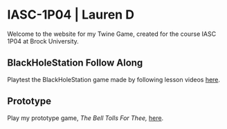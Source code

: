 # IASC-1P04 | Lauren D
Welcome to the website for my Twine Game, created for the course IASC 1P04 at Brock University.

## BlackHoleStation Follow Along

Playtest the BlackHoleStation game made by following lesson videos [here](weekly_builds/BlackHoleStation_2021_Oct_18th_2.html).

## Prototype

Play my prototype game, _The Bell Tolls For Thee,_ [here](prototype/TheBellTollsForThee_Oct_28th_2021_Prototype_Final_Build.html).
